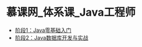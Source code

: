 <!--
 * @Description:
 * @Author: neozhang
 * @Date: 2022-04-05 17:13:26
 * @LastEditors: neozhang
 * @LastEditTime: 2022-04-10 00:38:11
-->
# 慕课网_体系课_Java工程师  

- [阶段1：Java零基础入门](./getstart/)  
- [阶段2：Java数据库开发与实战](./javadb/)  
